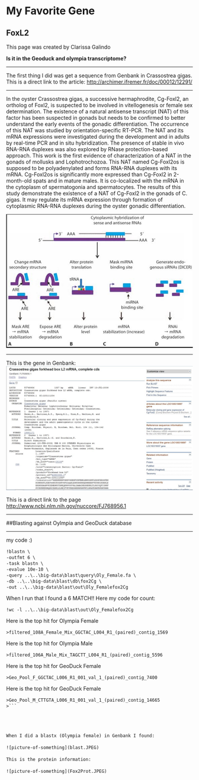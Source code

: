 # My Favorite Gene
## FoxL2

This page was created by Clarissa Galindo

**Is it in the Geoduck and olympia transcriptome?**

---

The first thing I did was get a sequence from Genbank in Crassostrea gigas.
This is a direct link to the article:
<http://archimer.ifremer.fr/doc/00012/12291/>

---

In the oyster Crassostrea gigas, a successive hermaphrodite, Cg-Foxl2, an ortholog of Foxl2, is suspected to be involved in vitellogenesis or female sex determination. The existence of a natural antisense transcript (NAT) of this factor has been suspected in gonads but needs to be confirmed to better understand the early events of the gonadic differentiation. The occurrence of this NAT was studied by orientation-specific RT-PCR. The NAT and its mRNA expressions were investigated during the development and in adults by real-time PCR and in situ hybridization. The presence of stable in vivo RNA-RNA duplexes was also explored by RNase protection-based approach. This work is the first evidence of characterization of a NAT in the gonads of mollusks and Lophotrochozoa. This NAT named Cg-Foxl2os is supposed to be polyadenylated and forms RNA-RNA duplexes with its mRNA. Cg-Foxl2os is significantly more expressed than Cg-Foxl2 in 2-month-old spats and in mature males. It is co-localized with the mRNA in the cytoplasm of spermatogonia and spermatocytes. The results of this study demonstrate the existence of a NAT of Cg-Foxl2 in the gonads of C. gigas. It may regulate its mRNA expression through formation of cytoplasmic RNA-RNA duplexes during the oyster gonadic differentiation.


![picture-of-something](FoxL2.JPG)

---
This is the gene in Genbank:
![picture-of-something](FoxL2Genbank.JPG)

This is a direct link to the page
<http://www.ncbi.nlm.nih.gov/nuccore/FJ768956.1>

---

##Blasting against Oylmpia and GeoDuck database

---
my code :)

``` 
!blastn \
-outfmt 6 \
-task blastn \
-evalue 10e-10 \
-query ..\..\big-data\blast\query\Oly_Female.fa \
-db ..\..\big-data\blast\db\fox2Cg \
-out ..\..\big-data\blast\out\Oly_Femalefox2Cg
```

When I run that I found a 6 MATCH!!
Here my code for count:

```
!wc -l ..\..\big-data\blast\out\Oly_Femalefox2Cg
```

Here is the top hit for Olympia Female

```
>filtered_108A_Female_Mix_GGCTAC_L004_R1_(paired)_contig_1569
```

Here is the top hit for Olympia Male

```
>filtered_106A_Male_Mix_TAGCTT_L004_R1_(paired)_contig_5596
```
Here is the top hit for GeoDuck Female

```
>Geo_Pool_F_GGCTAC_L006_R1_001_val_1_(paired)_contig_7400
```

Here is the top hit for GeoDuck Female

```
>Geo_Pool_M_CTTGTA_L006_R1_001_val_1_(paired)_contig_14665
>```
 



When I did a blastx (Olympia female) in Genbank I found:

![picture-of-something](blast.JPEG)

This is the protein information:

![picture-of-something](Fox2Prot.JPEG)
